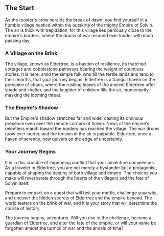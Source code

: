 ## The Start

As the rooster's crow heralds the break of dawn, you find yourself in a humble village nestled within the outskirts of the mighty Empire of Solvin. The air is thick with trepidation, for this village lies perilously close to the empire's borders, where the drums of war resound ever louder with each passing day.

### A Village on the Brink

The village, known as Eldertree, is a bastion of resilience, its thatched cottages and cobblestone pathways bearing the weight of countless stories. It is here, amid the simple folk who till the fertile lands and tend to their hearths, that your journey begins. Eldertree is a tranquil haven on the precipice of chaos, where the rustling leaves of the ancient Eldertree offer shade and shelter, and the laughter of children fills the air, momentarily masking the looming threat.

### The Empire's Shadow

But the Empire's shadow stretches far and wide, casting its ominous presence even over the remote corners of Solvin. News of the empire's relentless march toward the borders has reached the village. The war drums grow ever louder, and the tension in the air is palpable. Eldertree, once a haven of serenity, now quivers on the edge of uncertainty.

### Your Journey Begins

It is in this crucible of impending conflict that your adventure commences. As a traveler in Eldertree, you are not merely a bystander but a protagonist, capable of shaping the destiny of both village and empire. The choices you make will reverberate through the hearts of the villagers and the fate of Solvin itself.

Prepare to embark on a quest that will test your mettle, challenge your wits, and uncover the hidden secrets of Eldertree and the empire beyond. The world teeters on the brink of war, and it is your story that will determine the course of history.

The journey begins, adventurer. Will you rise to the challenge, become a guardian of Eldertree, and alter the fate of the empire, or will your name be forgotten amidst the turmoil of war and the annals of time?
